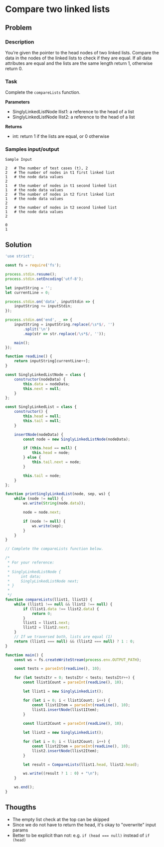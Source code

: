 # Compare two linked lists

## Problem

### Description

You’re given the pointer to the head nodes of two linked lists. Compare the data in the nodes of the linked lists to check if they are equal. If all data attributes are equal and the lists are the same length return 1, otherwise return 0.

### Task

Complete the `compareLists` function.

**Parameters**

- SinglyLinkedListNode llist1: a reference to the head of a list
- SinglyLinkedListNode llist2: a reference to the head of a list

**Returns**

- int: return 1 if the lists are equal, or 0 otherwise

### Samples input/output

```
Sample Input

2   # The number of test cases (t), 2
2   # The number of nodes in t1 first linked list
1   # the node data values
2
1   # the number of nodes in t1 second linked list
1   # the node data values
2   # The number of nodes in t2 first linked list
1   # the node data values
2
2   # the number of nodes in t2 second linked list
1   # the node data values
2
```
```
0
1
```

## Solution

```js
'use strict';

const fs = require('fs');

process.stdin.resume();
process.stdin.setEncoding('utf-8');

let inputString = '';
let currentLine = 0;

process.stdin.on('data', inputStdin => {
    inputString += inputStdin;
});

process.stdin.on('end', _ => {
    inputString = inputString.replace(/\s*$/, '')
        .split('\n')
        .map(str => str.replace(/\s*$/, ''));

    main();
});

function readLine() {
    return inputString[currentLine++];
}

const SinglyLinkedListNode = class {
    constructor(nodeData) {
        this.data = nodeData;
        this.next = null;
    }
};

const SinglyLinkedList = class {
    constructor() {
        this.head = null;
        this.tail = null;
    }

    insertNode(nodeData) {
        const node = new SinglyLinkedListNode(nodeData);

        if (this.head == null) {
            this.head = node;
        } else {
            this.tail.next = node;
        }

        this.tail = node;
    }
};

function printSinglyLinkedList(node, sep, ws) {
    while (node != null) {
        ws.write(String(node.data));

        node = node.next;

        if (node != null) {
            ws.write(sep);
        }
    }
}

// Complete the compareLists function below.

/*
 * For your reference:
 *
 * SinglyLinkedListNode {
 *     int data;
 *     SinglyLinkedListNode next;
 * }
 *
 */
function compareLists(llist1, llist2) {
    while (llist1 !== null && llist2 !== null) {
        if (llist1.data !== llist2.data) {
            return 0;
        }
        llist1 = llist1.next;
        llist2 = llist2.next;
    }
    // If we traversed both, lists are equal (1)
    return (llist1 === null) && (llist2 === null) ? 1 : 0;
}

function main() {
    const ws = fs.createWriteStream(process.env.OUTPUT_PATH);

    const tests = parseInt(readLine(), 10);

    for (let testsItr = 0; testsItr < tests; testsItr++) {
        const llist1Count = parseInt(readLine(), 10);

        let llist1 = new SinglyLinkedList();

        for (let i = 0; i < llist1Count; i++) {
            const llist1Item = parseInt(readLine(), 10);
            llist1.insertNode(llist1Item);
        }
      
      	const llist2Count = parseInt(readLine(), 10);

        let llist2 = new SinglyLinkedList();

        for (let i = 0; i < llist2Count; i++) {
            const llist2Item = parseInt(readLine(), 10);
            llist2.insertNode(llist2Item);
        }

        let result = CompareLists(llist1.head, llist2.head);

        ws.write((result ? 1 : 0) + "\n");
    }

    ws.end();
}
```

## Thougths

- The empty list check at the top can be skipped
- Since we do not have to return the head, it's okay to "overwrite" input params
- Better to be explicit than not: e.g. `if (head === null)` instead of `if (head)`
